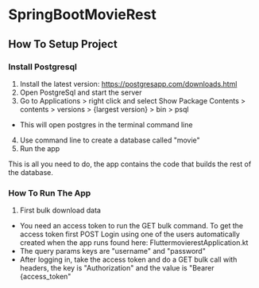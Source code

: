 # SpringBootMovieRest

## How To Setup Project

### Install Postgresql
1. Install the latest version: https://postgresapp.com/downloads.html
2. Open PostgreSql and start the server
3. Go to Applications > right click and select Show Package Contents > contents > versions > {largest version} > bin > psql
- This will open postgres in the terminal command line
4. Use command line to create a database called "movie"
5. Run the app

This is all you need to do, the app contains the code that builds the rest of the database.


### How To Run The App
1. First bulk download data
- You need an access token to run the GET bulk command. To get the access token first POST Login using one of the users automatically created when the app runs found here: FluttermovierestApplication.kt
- The query params keys are "username" and "password"
- After logging in, take the access token and do a GET bulk call with headers, the key is "Authorization" and the value is "Bearer {access_token"
